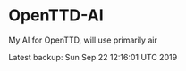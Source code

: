 # OpenTTD-AI
My AI for OpenTTD, will use primarily air

Latest backup: Sun Sep 22 12:16:01 UTC 2019
